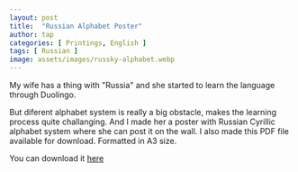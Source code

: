 ```yaml
---
layout: post
title:  "Russian Alphabet Poster"
author: tap
categories: [ Printings, English ]
tags: [ Russian ]
image: assets/images/russky-alphabet.webp
---
```

My wife has a thing with "Russia" and she started to learn the language through Duolingo.

But diferent alphabet system is really a big obstacle, makes the learning process quite challanging. And I made her a poster with Russian Cyrillic alphabet system where she can post it on the wall. I also made this PDF file available for download. Formatted in A3 size.

<div>
You can download it <a href="/assets/files/russky-alphabet_a3.pdf" title="Russian Alphabet PDF">here <i class="fas fa-file-pdf"></i></a>
</div>
